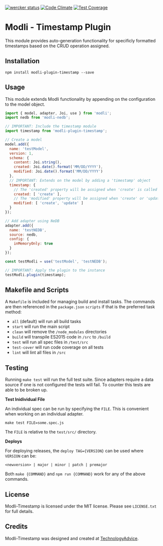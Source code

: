 [![wercker status](https://app.wercker.com/status/bb95222575a57e1eb150e52ce9ae7d7a/s/master "wercker status")](https://app.wercker.com/project/bykey/bb95222575a57e1eb150e52ce9ae7d7a)
[![Code Climate](https://codeclimate.com/github/node-modli/modli-plugin-timestamp/badges/gpa.svg)](https://codeclimate.com/github/node-modli/modli-plugin-timestamp)
[![Test Coverage](https://codeclimate.com/github/node-modli/modli-plugin-timestamp/badges/coverage.svg)](https://codeclimate.com/github/node-modli/modli-plugin-timestamp/coverage)

# Modli - Timestamp Plugin

This module provides auto-generation functionality for specificly formatted 
timestamps based on the CRUD operation assigned.

## Installation

```
npm install modli-plugin-timestamp --save
```

## Usage

This module extends Modli functionality by appending on the configuration to the 
model object.

```javascript
import { model, adapter, Joi, use } from 'modli';
import nedb from 'modli-nedb';

// IMPORTANT: Include the timestamp module
import timestamp from 'modli-plugin-timestamp';

// Create a model
model.add({
  name: 'testModel',
  version: 1,
  schema: {
    content: Joi.string(),
    created: Joi.date().format('MM/DD/YYYY'),
    modified: Joi.date().format('MM/DD/YYYY')
  },
  // IMPORTANT: Extends on the model by adding a 'timestamp' object
  timestamp: {
    // The 'created' property will be assigned when 'create' is called
    created: [ 'create' ],
    // The 'modified' property will be assigned when 'create' or 'update' are called
    modified: [ 'create', 'update' ]
  }
});

// Add adapter using NeDB
adapter.add({
  name: 'testNEDB',
  source: nedb,
  config: {
    inMemoryOnly: true
  }
});

const testModli = use('testModel', 'testNEDB');

// IMPORTANT: Apply the plugin to the instance
testModli.plugin(timestamp);
```

## Makefile and Scripts

A `Makefile` is included for managing build and install tasks. The commands are
then referenced in the `package.json` `scripts` if that is the preferred
task method:

* `all` (default) will run all build tasks
* `start` will run the main script
* `clean` will remove the `/node_modules` directories
* `build` will transpile ES2015 code in `/src` to `/build`
* `test` will run all spec files in `/test/src`
* `test-cover` will run code coverage on all tests
* `lint` will lint all files in `/src`

## Testing

Running `make test` will run the full test suite. Since adapters require a data
source if one is not configured the tests will fail. To counter this tests are
able to be broken up.

**Test Inidividual File**

An individual spec can be run by specifying the `FILE`. This is convenient when
working on an individual adapter.

```
make test FILE=some.spec.js
```

The `FILE` is relative to the `test/src/` directory.

**Deploys**

For deploying releases, the `deploy TAG={VERSION}` can be used where `VERSION` can be:

```
<newversion> | major | minor | patch | premajor
```

Both `make {COMMAND}` and `npm run {COMMAND}` work for any of the above commands.

## License

Modli-Timestamp is licensed under the MIT license. Please see `LICENSE.txt` for full details.

## Credits

Modli-Timestamp was designed and created at [TechnologyAdvice](http://www.technologyadvice.com).
